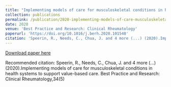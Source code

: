 ```yaml
---
title: "Implementing models of care for musculoskeletal conditions in health systems to support value-based care"
collection: publications
permalink: /publication/2020-implementing-models-of-care-musculoskeletal-conditions
date: 2020
venue: 'Best Practice and Research: Clinical Rheumatology'
paperurl: 'https://doi.org/10.1016/j.berh.2020.101548'
citation: 'Speerin, R., Needs, C., Chua, J. and 4 more (...) (2020).Implementing models of care for musculoskeletal conditions in health systems to support value-based care. Best Practice and Research: Clinical Rheumatology,34(5)'
---
```


<a href='https://doi.org/10.1016/j.berh.2020.101548'>Download paper here</a>

Recommended citation: Speerin, R., Needs, C., Chua, J. and 4 more (...) (2020).Implementing models of care for musculoskeletal conditions in health systems to support value-based care. Best Practice and Research: Clinical Rheumatology,34(5)